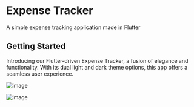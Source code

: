 # Expense Tracker

A simple expense tracking application made in Flutter

## Getting Started

Introducing our Flutter-driven Expense Tracker, a fusion of elegance and functionality. With its dual light and dark theme options, this app offers a seamless user experience.

![image](https://github.com/bunnyjaura/expense_tracker/assets/65805179/d037ae38-becd-4a71-975e-e881460debcd)

![image](https://github.com/bunnyjaura/expense_tracker/assets/65805179/3b4f480a-63bc-4089-a5a7-0384b322fde5)


